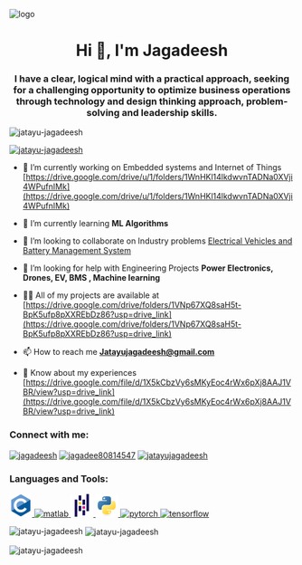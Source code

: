 ![logo](https://github.com/Jatayu-Jagadeesh/Jagadeesh/blob/main/1680866435349.jpeg)
<h1 align="center">Hi 👋, I'm Jagadeesh</h1>
<h3 align="center">I have a clear, logical mind with a practical approach, seeking for a challenging opportunity to optimize business operations through technology and design thinking approach, problem-solving and leadership skills.</h3>


<p align="left"> <img src="https://komarev.com/ghpvc/?username=jatayu-jagadeesh&label=Profile%20views&color=0e75b6&style=flat" alt="jatayu-jagadeesh" /> </p>

<p align="left"> <a href="https://github.com/ryo-ma/github-profile-trophy"><img src="https://github-profile-trophy.vercel.app/?username=jatayu-jagadeesh" alt="jatayu-jagadeesh" /></a> </p>

- 🔭 I’m currently working on Embedded systems and Internet of Things [https://drive.google.com/drive/u/1/folders/1WnHKl14lkdwvnTADNa0XVji4WPufnIMk](https://drive.google.com/drive/u/1/folders/1WnHKl14lkdwvnTADNa0XVji4WPufnIMk)

- 🌱 I’m currently learning **ML Algorithms**

- 👯 I’m looking to collaborate on Industry problems [Electrical Vehicles and Battery Management System](https://drive.google.com/drive/u/1/folders/1J435vmMiqx4xgTtZaPgEo7zJ71E0Nlh-)

- 🤝 I’m looking for help with Engineering Projects **Power Electronics, Drones, EV, BMS , Machine learning**

- 👨‍💻 All of my projects are available at [https://drive.google.com/drive/folders/1VNp67XQ8saH5t-BpK5ufp8pXXREbDz86?usp=drive_link](https://drive.google.com/drive/folders/1VNp67XQ8saH5t-BpK5ufp8pXXREbDz86?usp=drive_link)

- 📫 How to reach me **Jatayujagadeesh@gmail.com**

- 📄 Know about my experiences [https://drive.google.com/file/d/1X5kCbzVy6sMKyEoc4rWx6pXj8AAJ1VBR/view?usp=drive_link](https://drive.google.com/file/d/1X5kCbzVy6sMKyEoc4rWx6pXj8AAJ1VBR/view?usp=drive_link)

<h3 align="left">Connect with me:</h3>
<p align="left">
<a href="https://dev.to/jagadeesh" target="blank"><img align="center" src="https://raw.githubusercontent.com/rahuldkjain/github-profile-readme-generator/master/src/images/icons/Social/devto.svg" alt="jagadeesh" height="30" width="40" /></a>
<a href="https://twitter.com/jagadee80814547" target="blank"><img align="center" src="https://raw.githubusercontent.com/rahuldkjain/github-profile-readme-generator/master/src/images/icons/Social/twitter.svg" alt="jagadee80814547" height="30" width="40" /></a>
<a href="https://linkedin.com/in/jatayujagadeesh" target="blank"><img align="center" src="https://raw.githubusercontent.com/rahuldkjain/github-profile-readme-generator/master/src/images/icons/Social/linked-in-alt.svg" alt="jatayujagadeesh" height="30" width="40" /></a>
</p>

<h3 align="left">Languages and Tools:</h3>
<p align="left"> <a href="https://www.cprogramming.com/" target="_blank" rel="noreferrer"> <img src="https://raw.githubusercontent.com/devicons/devicon/master/icons/c/c-original.svg" alt="c" width="40" height="40"/> </a> <a href="https://www.mathworks.com/" target="_blank" rel="noreferrer"> <img src="https://upload.wikimedia.org/wikipedia/commons/2/21/Matlab_Logo.png" alt="matlab" width="40" height="40"/> </a> <a href="https://pandas.pydata.org/" target="_blank" rel="noreferrer"> <img src="https://raw.githubusercontent.com/devicons/devicon/2ae2a900d2f041da66e950e4d48052658d850630/icons/pandas/pandas-original.svg" alt="pandas" width="40" height="40"/> </a> <a href="https://www.python.org" target="_blank" rel="noreferrer"> <img src="https://raw.githubusercontent.com/devicons/devicon/master/icons/python/python-original.svg" alt="python" width="40" height="40"/> </a> <a href="https://pytorch.org/" target="_blank" rel="noreferrer"> <img src="https://www.vectorlogo.zone/logos/pytorch/pytorch-icon.svg" alt="pytorch" width="40" height="40"/> </a> <a href="https://www.tensorflow.org" target="_blank" rel="noreferrer"> <img src="https://www.vectorlogo.zone/logos/tensorflow/tensorflow-icon.svg" alt="tensorflow" width="40" height="40"/> </a> </p>

<p><img align="left" src="https://github-readme-stats.vercel.app/api/top-langs?username=jatayu-jagadeesh&show_icons=true&locale=en&layout=compact" alt="jatayu-jagadeesh" /></p>

<p>&nbsp;<img align="center" src="https://github-readme-stats.vercel.app/api?username=jatayu-jagadeesh&show_icons=true&locale=en" alt="jatayu-jagadeesh" /></p>

<p><img align="center" src="https://github-readme-streak-stats.herokuapp.com/?user=jatayu-jagadeesh&" alt="jatayu-jagadeesh" /></p>
